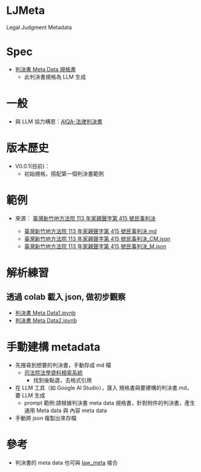 # LJMeta
 Legal Judgment Metadata

# Spec
- [判決書 Meta Data 規格書](https://github.com/wuulong/LJMeta/blob/main/%E5%88%A4%E6%B1%BA%E6%9B%B8%20Meta%20Data%20%E8%A6%8F%E6%A0%BC%E6%9B%B8.md)
	- 此判決書規格為 LLM 生成

# 一般
- 與 LLM 協力構思：[AIQA-法律判決書](https://github.com/wuulong/LJMeta/blob/main/AIQA-%E6%B3%95%E5%BE%8B%E5%88%A4%E6%B1%BA%E6%9B%B8.md)

# 版本歷史
- V0.0.1(目前)：
	- 初始規格，搭配第一個判決書範例

# 範例
- 來源： [臺灣新竹地方法院 113 年家親聲字第 415 號民事判決](https://judgment.judicial.gov.tw/FJUD/data.aspx?ty=JD&id=SCDV,113%2c%e5%ae%b6%e8%a6%aa%e8%81%b2%2c415%2c20241111%2c1)

	- [臺灣新竹地方法院 113 年家親聲字第 415 號民事判決.md](https://github.com/wuulong/LJMeta/blob/main/judgment/%E8%87%BA%E7%81%A3%E6%96%B0%E7%AB%B9%E5%9C%B0%E6%96%B9%E6%B3%95%E9%99%A2%20113%20%E5%B9%B4%E5%AE%B6%E8%A6%AA%E8%81%B2%E5%AD%97%E7%AC%AC%20415%20%E8%99%9F%E6%B0%91%E4%BA%8B%E5%88%A4%E6%B1%BA.md)
	- [臺灣新竹地方法院 113 年家親聲字第 415 號民事判決_CM.json](https://github.com/wuulong/LJMeta/blob/main/judgment/%E8%87%BA%E7%81%A3%E6%96%B0%E7%AB%B9%E5%9C%B0%E6%96%B9%E6%B3%95%E9%99%A2%20113%20%E5%B9%B4%E5%AE%B6%E8%A6%AA%E8%81%B2%E5%AD%97%E7%AC%AC%20415%20%E8%99%9F%E6%B0%91%E4%BA%8B%E5%88%A4%E6%B1%BA_CM.json)
	- [臺灣新竹地方法院 113 年家親聲字第 415 號民事判決_M.json](https://github.com/wuulong/LJMeta/blob/main/judgment/%E8%87%BA%E7%81%A3%E6%96%B0%E7%AB%B9%E5%9C%B0%E6%96%B9%E6%B3%95%E9%99%A2%20113%20%E5%B9%B4%E5%AE%B6%E8%A6%AA%E8%81%B2%E5%AD%97%E7%AC%AC%20415%20%E8%99%9F%E6%B0%91%E4%BA%8B%E5%88%A4%E6%B1%BA_M.json)

# 解析練習
## 透過 colab 載入 json, 做初步觀察
- [判決書 Meta Data1.ipynb](https://drive.google.com/open?id=1VT77m8EsYYI9wGJU6YN6D8RBstZA6CJe&usp=drive_copy)
- [判決書 Meta Data2.ipynb](https://drive.google.com/open?id=1xyErJ0vuT3hXIBtPzoz_RkLxP7mN32C_&usp=drive_copy)


# 手動建構 metadata
- 先搜尋到想要的判決書，手動存成 md 檔
	- [司法院法學資料檢索系統](https://lawsearch.judicial.gov.tw/default.aspx)
		- 找到後點選，去格式引用
- 在 LLM 工具（如 Google AI Studio），匯入 規格書與要建構的判決書.md，要 LLM 生成
	- prompt 範例:請根據判決書 meta data 規格書，針對附件的判決書，產生 通用 Meta data 與 內容 meta data 
- 手動將 json 複製出來存檔



# 參考
- 判決書的 meta data 也可與 [law_meta](https://github.com/wuulong/law_meta) 接合
